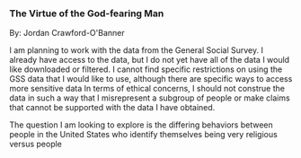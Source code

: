 ### The Virtue of the God-fearing Man
By: Jordan Crawford-O'Banner

I am planning to work with the data from the General Social Survey. I already have access to the data, but I do not yet have all of the data I would like downloaded or filtered. I cannot find specific restrictions on using the GSS data that I would like to use, although there are specific ways to access more sensitive data In terms of ethical concerns, I should not construe the data in such a way that I misrepresent a subgroup of people or make claims that cannot be supported with the data I have obtained.

The question I am looking to explore is the differing behaviors between people in the United States who identify themselves being very religious versus people
